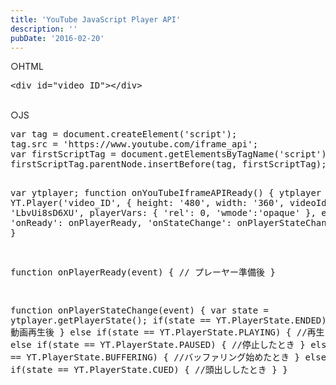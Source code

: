 ```yaml
---
title: 'YouTube JavaScript Player API'
description: ''
pubDate: '2016-02-20'
---
```


<p>○HTML</p>
<pre class="brush: xml; title: ; notranslate" title="">&lt;div id="video_ID"&gt;&lt;/div&gt;</pre>
<p>&nbsp;<br>
○JS</p>
<pre class="brush: jscript; title: ; notranslate" title="">var tag = document.createElement('script');
tag.src = 'https://www.youtube.com/iframe_api';
var firstScriptTag = document.getElementsByTagName('script')[0];
firstScriptTag.parentNode.insertBefore(tag, firstScriptTag);

var ytplayer;
function onYouTubeIframeAPIReady() {
ytplayer = new YT.Player('video_ID', {
height: '480',
width: '360',
videoId: 'LbvUi8sD6XU',
playerVars: { 'rel': 0, 'wmode':'opaque' },
events: {
'onReady': onPlayerReady,
'onStateChange': onPlayerStateChange
}
});
}

function onPlayerReady(event) {
// プレーヤー準備後
}

function onPlayerStateChange(event) {
var state = ytplayer.getPlayerState();
if(state == YT.PlayerState.ENDED) {
// 動画再生後
}
else if(state == YT.PlayerState.PLAYING) {
//再生したとき
}
else if(state == YT.PlayerState.PAUSED) {
//停止したとき
}
else if(state == YT.PlayerState.BUFFERING) {
//バッファリング始めたとき
}
else if(state == YT.PlayerState.CUED) {
//頭出ししたとき
}
}

</pre>

